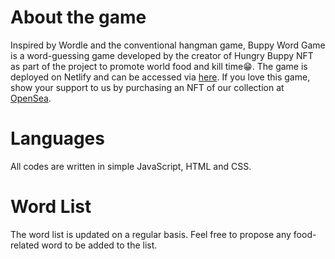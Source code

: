 # About the game

Inspired by Wordle and the conventional hangman game, Buppy Word Game is a word-guessing game developed by the creator of Hungry Buppy NFT as part of the project to promote world food and kill time😁. The game is deployed on Netlify and can be accessed via [here](https://buppy.netlify.app/). If you love this game, show your support to us by purchasing an NFT of our collection at [OpenSea](https://opensea.io/collection/hungry-buppy-nft).

# Languages

All codes are written in simple JavaScript, HTML and CSS.

# Word List

The word list is updated on a regular basis. Feel free to propose any food-related word to be added to the list.

